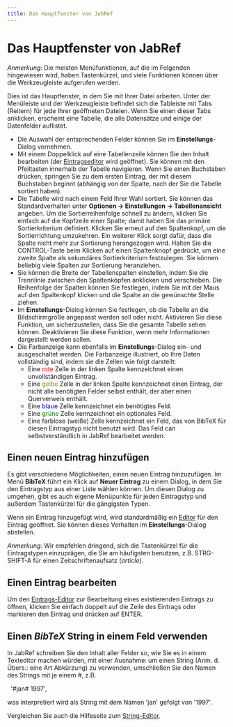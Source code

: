 ```yaml
---
title: Das Hauptfenster von JabRef
---
```


# Das Hauptfenster von JabRef

*Anmerkung:* Die meisten Menüfunktionen, auf die im Folgenden hingewiesen wird, haben Tastenkürzel, und viele Funktionen können über die Werkzeugleiste aufgerufen werden.

Dies ist das Hauptfenster, in dem Sie mit Ihrer Datei arbeiten. Unter der Menüleiste und der Werkzeugleiste befindet sich die Tableiste mit Tabs (Reitern) für jede Ihrer geöffneten Dateien. Wenn Sie einen dieser Tabs anklicken, erscheint eine Tabelle, die alle Datensätze und einige der Datenfelder auflistet.

-   Die Auswahl der entsprechenden Felder können Sie im **Einstellungs**-Dialog vornehmen.
-   Mit einem Doppelklick auf eine Tabellenzeile können Sie den Inhalt bearbeiten (der [Eintragseditor](EntryEditorHelp.html) wird geöffnet). Sie können mit den Pfeiltasten innerhalb der Tabelle navigieren. Wenn Sie einen Buchstaben drücken, springen Sie zu dem ersten Eintrag, der mit diesem Buchstaben beginnt (abhängig von der Spalte, nach der Sie die Tabelle sortiert haben).
-   Die Tabelle wird nach einem Feld Ihrer Wahl sortiert. Sie können das Standardverhalten unter **Optionen -&gt; Einstellungen -&gt; Tabellenansicht** angeben. Um die Sortierreihenfolge schnell zu ändern, klicken Sie einfach auf die Kopfzeile einer Spalte; damit haben Sie das primäre Sortierkriterium definiert. Klicken Sie erneut auf den Spaltenkopf, um die Sortierrichtung umzukehren. Ein weiterer Klick sorgt dafür, dass die Spalte nicht mehr zur Sortierung herangezogen wird. Halten Sie die CONTROL-Taste beim Klicken auf einen Spaltenknopf gedrückt, um eine zweite Spalte als sekundäres Sortierkriterium festzulegen. Sie können beliebig viele Spalten zur Sortierung heranziehen.
-   Sie können die Breite der Tabellenspalten einstellen, indem Sie die Trennlinie zwischen den Spaltenköpfen anklicken und verschieben. Die Reihenfolge der Spalten können Sie festlegen, indem Sie mit der Maus auf den Spaltenkopf klicken und die Spalte an die gewünschte Stelle ziehen.
-   Im **Einstellungs**-Dialog können Sie festlegen, ob die Tabelle an die Bildschirmgröße angepasst werden soll oder nicht. Aktivieren Sie diese Funktion, um sicherzustellen, dass Sie die gesamte Tabelle sehen können. Deaktivieren Sie diese Funktion, wenn mehr Informationen dargestellt werden sollen.
-   Die Farbanzeige kann ebenfalls im **Einstellungs**-Dialog ein- und ausgeschaltet werden. Die Farbanzeige illustriert, ob Ihre Daten vollständig sind, indem sie die Zellen wie folgt darstellt:
    -   Eine <span style="color: red">rote</span> Zelle in der linken Spalte kennzeichnet einen unvollständigen Eintrag.
    -   Eine <span style="color: #909000">gelbe</span> Zelle in der linken Spalte kennzeichnet einen Eintrag, der nicht alle benötigten Felder selbst enthält, der aber einen Querverweis enthält.
    -   Eine <span style="color: blue">blaue</span> Zelle kennzeichnet ein benötigtes Feld.
    -   Eine <span style="color: green">grüne</span> Zelle kennzeichnet ein optionales Feld.
    -   Eine farblose (weiße) Zelle kennzeichnet ein Feld, das von BibTeX für diesen Eintragstyp nicht benutzt wird. Das Feld can selbstverständlich in JabRef bearbeitet werden.

## Einen neuen Eintrag hinzufügen

Es gibt verschiedene Möglichkeiten, einen neuen Eintrag hinzuzufügen. Im Menü **BibTeX** führt ein Klick auf **Neuer Eintrag** zu einem Dialog, in dem Sie den Eintragstyp aus einer Liste wählen können. Um diesen Dialog zu umgehen, gibt es auch eigene Menüpunkte für jeden Eintragstyp und außerdem Tastenkürzel für die gängigsten Typen.

Wenn ein Eintrag hinzugefügt wird, wird standardmäßig ein [Editor](EntryEditorHelp.html) für den Eintrag geöffnet. Sie können dieses Verhalten im **Einstellungs**-Dialog abstellen.

*Anmerkung:* Wir empfehlen dringend, sich die Tastenkürzel für die Eintragstypen einzuprägen, die Sie am häufigsten benutzen, z.B. STRG-SHIFT-A für einen Zeitschriftenaufsatz (*article*).

## Einen Eintrag bearbeiten

Um den [Eintrags-Editor](EntryEditorHelp.html) zur Bearbeitung eines existierenden Eintrags zu öffnen, klicken Sie einfach doppelt auf die Zeile des Eintrags oder markieren den Eintrag und drücken auf ENTER.

## Einen *BibTeX* String in einem Feld verwenden

In JabRef schreiben Sie den Inhalt aller Felder so, wie Sie es in einem Texteditor machen würden, mit einer Ausnahme: um einen String (Anm. d. Übers.: eine Art Abkürzung) zu verwenden, umschließen Sie den Namen des Strings mit je einem \#, z.B.

  '\#jan\# 1997',

was interpretiert wird als String mit dem Namen 'jan' gefolgt von '1997'.

Vergleichen Sie auch die Hilfeseite zum [String-Editor](StringEditorHelp.html).
